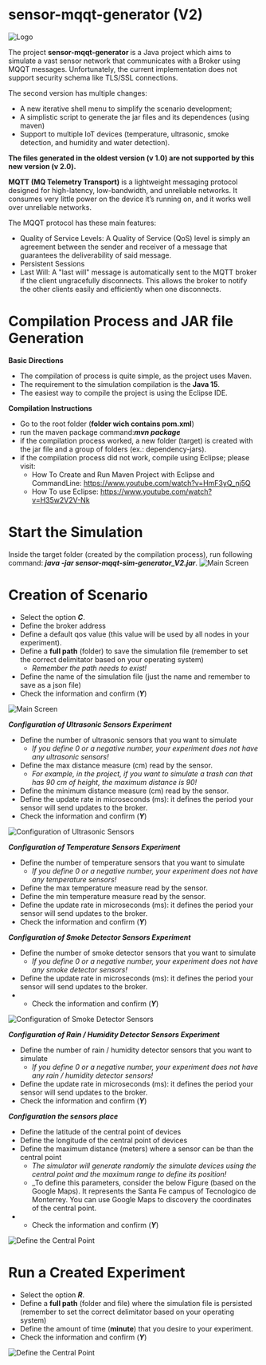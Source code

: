 # sensor-mqqt-generator (V2)

![Logo](resources/log2.png)

The project <b> sensor-mqqt-generator </b> is a Java project which aims to simulate a vast sensor network that communicates with a Broker using MQQT messages. Unfortunately, the current implementation does not support security schema like TLS/SSL connections.

The second version has multiple changes:
- A new iterative shell menu to simplify the scenario development;
- A simplistic script to generate the jar files and its dependences (using maven)
- Support to multiple IoT devices (temperature, ultrasonic, smoke detection, and humidity and water detection).

**The files generated in the oldest version (v 1.0) are not supported by this new version (v 2.0).**

<b>MQTT (MQ Telemetry Transport)</b> is a lightweight messaging protocol designed for high-latency, low-bandwidth, and unreliable networks. It consumes very little power on the device it’s running on, and it works well over unreliable networks.

The MQQT protocol has these main features:
-	Quality of Service Levels: A Quality of Service (QoS) level is simply an agreement between the sender and receiver of a message that guarantees the deliverability of said message.
-	Persistent Sessions
-	Last Will: A "last will" message is automatically sent to the MQTT broker if the client ungracefully disconnects. This allows the broker to notify the other clients easily and efficiently when one disconnects.

# Compilation Process and JAR file Generation

**Basic Directions**
- The compilation of process is quite simple, as the project uses Maven.
- The requirement to the simulation compilation is the **Java 15**.
- The easiest way to compile the project is using the Eclipse IDE.

**Compilation Instructions**
- Go to the root folder (**folder wich contains pom.xml**)
-  run the maven package command:**_mvn package_** 
- if the compilation process worked, a new folder (target) is created with the jar file and a group of folders (ex.: dependency-jars).
- if the compilation process did not work, compile using Eclipse; please visit:
    - How To Create and Run Maven Project with Eclipse and CommandLine: https://www.youtube.com/watch?v=HmF3yQ_nj5Q
    - How To use Eclipse: https://www.youtube.com/watch?v=H35w2V2V-Nk

# Start the Simulation
Inside the target folder (created by the compilation process), run following command: **_java -jar sensor-mqqt-sim-generator_V2.jar_**.
![Main Screen](fig/fig1.png)

# Creation of Scenario
- Select the option **_C_**.
- Define the broker address
- Define a default qos value (this value will be used by all nodes in your experiment).
- Define a **full path** (folder) to save the simulation file (remember to set the correct delimitator based on your operating system)
    - _Remember the path needs to exist!_  
- Define the name of the simulation file (just the name and remember to save as a json file)
- Check the information and confirm (**_Y_**)

![Main Screen](fig/fig2.png)

**_Configuration of Ultrasonic Sensors Experiment_**
- Define the number of ultrasonic sensors that you want to simulate
    - _If you define 0 or a negative number, your experiment does not have any ultrasonic sensors!_  
- Define the max  distance measure (cm) read by the sensor.
    - _For example, in the project, if you want to simulate a trash can that has 90 cm of height, the maximum distance is 90!_  
- Define the minimum distance measure (cm) read by the sensor.
- Define the update rate in microseconds (ms): it defines the period your sensor will send updates to the broker.
- Check the information and confirm (**_Y_**)

![Configuration of Ultrasonic Sensors](fig/fig3.png)


**_Configuration of Temperature Sensors Experiment_**
- Define the number of temperature sensors that you want to simulate
    - _If you define 0 or a negative number, your experiment does not have any temperature sensors!_  
- Define the max temperature measure read by the sensor.
- Define the min temperature measure read by the sensor.
- Define the update rate in microseconds (ms): it defines the period your sensor will send updates to the broker.
- Check the information and confirm (**_Y_**)

**_Configuration of Smoke Detector Sensors Experiment_**
- Define the number of smoke detector sensors that you want to simulate
    - _If you define 0 or a negative number, your experiment does not have any smoke detector sensors!_  
- Define the update rate in microseconds (ms): it defines the period your sensor will send updates to the broker.
- - Check the information and confirm (**_Y_**)

![Configuration of Smoke Detector Sensors](fig/fig4.png)

**_Configuration of Rain / Humidity Detector Sensors Experiment_**
- Define the number of rain / humidity detector sensors that you want to simulate
    - _If you define 0 or a negative number, your experiment does not have any rain / humidity detector sensors!_  
- Define the update rate in microseconds (ms): it defines the period your sensor will send updates to the broker.
- Check the information and confirm (**_Y_**)


**_Configuration the sensors place_**
- Define the latitude of the central point of devices
- Define the longitude of the central point of devices
- Define the maximum distance (meters) where a sensor can be than the central point
    - _The simulator will generate randomly the simulate devices using the central point and the maximum range to define its position!_
    - _To define this parameters, consider the below Figure (based on the Google Maps). It represents the Santa Fe campus of Tecnologico de Monterrey. You can use Google Maps to discovery the coordinates of the central point.   
- - Check the information and confirm (**_Y_**)

![Define the Central Point](fig/fig5.png)


# Run a Created Experiment
- Select the option **_R_**.
- Define a **full path** (folder and file) where the simulation file is persisted (remember to set the correct delimitator based on your operating system)
- Define the amount of time (**minute**) that you desire to your experiment.
- Check the information and confirm (**_Y_**)

![Define the Central Point](fig/fig6.png)

